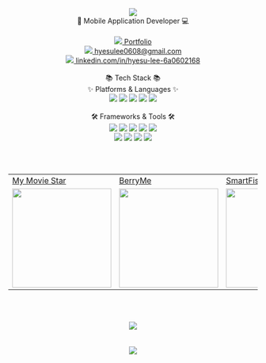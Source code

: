 <div align="center"><img src="https://capsule-render.vercel.app/api?type=waving&color=auto&height=200&section=header&text=Hyesu%20Lee&fontSize=70" /></div>
<div align="center">📱 Mobile Application Developer 💻</br></br></div>

<div align="center">
  <a href="https://hyesu68.github.io/Hyesu68/"><img src="https://img.shields.io/badge/-ReactJs-61DAFB?style=flat-square&logo=LinkedIn&logoColor=white&link=https://hyesu68.github.io/Hyesu68/"/> Portfolio </a></div>
<div align="center">
  <a href="mailto:hyesulee0608@gmail.com"><img src="https://img.shields.io/badge/Gmail-EA4335?style=flat-square&logo=Gmail&logoColor=white&link=mailto:hyesulee0608@gmail.com"/> hyesulee0608@gmail.com</a>
</div>
<div align="center">
  <a href="https://www.linkedin.com/in/hyesu-lee-6a0602168/"><img src="https://img.shields.io/badge/LinkedIn-0A66C2?style=flat-square&logo=LinkedIn&logoColor=white&link=https://www.linkedin.com/in/hyesu-lee-6a0602168/"/> linkedin.com/in/hyesu-lee-6a0602168</a></div>
</div>  
</br>
<div align="center">
📚 Tech Stack 📚</br>
✨ Platforms & Languages ✨
</div>
<div align="center">
  <img src="https://img.shields.io/badge/Java-1071D3?style=flat&logo=Java&logoColor=white"/>
  <img src="https://img.shields.io/badge/Kotlin-7F52FF?style=flat&logo=Kotlin&logoColor=white"/>
  <img src="https://img.shields.io/badge/JavaScript-F7DF1E?style=flat&logo=JavaScript&logoColor=white"/>
  <img src="https://img.shields.io/badge/HTML5-E34F26?style=flat&logo=HTML5&logoColor=white"/>
  <img src="https://img.shields.io/badge/CSS3-1572B6?style=flat&logo=CSS3&logoColor=white"/>
</div>
</br>
<div align="center">
🛠 Frameworks & Tools 🛠
</div>
<div align="center">
  <img src="https://img.shields.io/badge/Android-3DDC84?style=flat&logo=Android&logoColor=white"/>
  <img src="https://img.shields.io/badge/-ReactJs-61DAFB?style=flat&logo=Android&logoColor=white"/>
  <img src="https://img.shields.io/badge/Flutter-02569B?style=flat&logo=Flutter&logoColor=white"/>
  <img src="https://img.shields.io/badge/Vue.js-4FC08D?style=flat&logo=Vue.js&logoColor=white"/>
  <img src="https://img.shields.io/badge/Android Studio-3DDC84?style=flat&logo=Android Studio&logoColor=white"/></br>
  <img src="https://img.shields.io/badge/Visual Studio Code-007ACC?style=flat&logo=Visual Studio Code&logoColor=white"/>
  <img src="https://img.shields.io/badge/Eclipse IDE-2C2255?style=flat&logo=Eclipse IDE&logoColor=white"/>
  <img src="https://img.shields.io/badge/GitHub-181717?style=flat&logo=GitHub&logoColor=white"/>
  <img src="https://img.shields.io/badge/Git-F05032?style=flat&logo=Git&logoColor=white"/>
</div>

<br><br>

<div align="center">
  <table>
    <tr>
      <td><a href="https://github.com/Hyesu68/MyMovieStar">My Movie Star</a></td>
      <td><a href="https://github.com/Hyesu68/BerryMe">BerryMe</a></td>
      <td><a href="https://github.com/Hyesu68/SmartFishBowl">SmartFishBowl</a></td>
    </tr>
    <tr>
      <td><img src="https://github.com/Hyesu68/Hyesu68/assets/40760917/99e351d9-1b4c-4366-be2f-2309585401e6" width="200" style="display:block; margin:0 auto;"></td>
      <td><img src="https://user-images.githubusercontent.com/40760917/234770777-dd8379c2-5b15-4b46-9494-5684b0bcd699.jpg" width="200" style="display:block; margin:0 auto;"></td>
      <td><img src="https://user-images.githubusercontent.com/40760917/190957913-e0156e05-3ed4-4982-ad81-4baa87840e20.png" width="200" style="display:block; margin:0 auto;"></td>
    </tr>
  </table>
</div>

<br><br>

<div align="center">
  <img src="https://github-readme-stats.vercel.app/api/top-langs/?username=Hyesu68&layout=compact"></br>
  <!--<img src="https://github-readme-stats.vercel.app/api?username=Hyesu68&show_icons=true">-->
</div>
<br><br>
<div align="center">
  <a href="https://hits.seeyoufarm.com"><img src="https://hits.seeyoufarm.com/api/count/incr/badge.svg?url=https%3A%2F%2Fgithub.com%2FHyesu68&count_bg=%2379C83D&title_bg=%23555555&icon=&icon_color=%23E7E7E7&title=hits&edge_flat=false"/></a>
</div>
